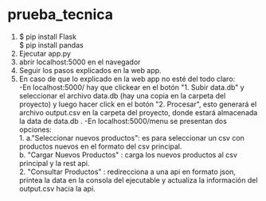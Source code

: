 # prueba_tecnica

1)   $ pip install Flask <br>
     $ pip install pandas
2) Ejecutar app.py
3) abrir localhost:5000 en el navegador
4) Seguir los pasos explicados en la web app.
5) En caso de que lo explicado en la web app no esté del todo claro: <br>
    -En localhost:5000/ hay que clickear en el botón "1. Subir data.db" y seleccionar el archivo data.db
    (hay una copia en la carpeta del proyecto) y luego hacer click en el botón "2. Procesar", esto generará
    el archivo output.csv en la carpeta del proyecto, donde estará almacenada la data de data.db .
    -En localhost:5000/menu se presentan dos opciones:<br>
        1.  a."Seleccionar nuevos productos": es para seleccionar un csv con productos nuevos en el formato del csv principal.<br>
            b. "Cargar Nuevos Productos" : carga los nuevos productos al csv principal y la rest api.<br>
        2. "Consultar Productos" : redirecciona a una api en formato json, printea la data en la consola del 
        ejecutable y actualiza la información del output.csv hacia la api.
